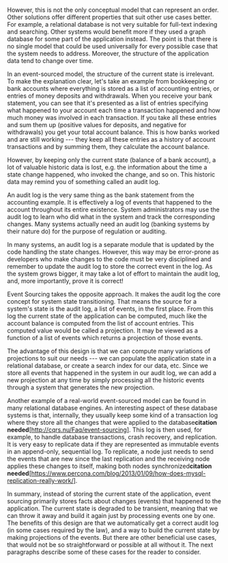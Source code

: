However, this is not the only conceptual model that can represent an order. Other solutions offer different properties that suit other use cases better. For example, a relational database is not very suitable for full-text indexing and searching. Other systems would benefit more if they used a graph database for some part of the application instead. The point is that there is no single model that could be used universally for every possible case that the system needs to address. Moreover, the structure of the application data tend to change over time. 

In an event-sourced model, the structure of the current state is irrelevant. To make the explanation clear, let's take an example from bookkeeping or bank accounts where everything is stored as a list of accounting entries, or entries of money deposits and withdrawals. When you receive your bank statement, you can see that it's presented as a list of entries specifying what happened to your account each time a transaction happened and how much money was involved in each transaction. If you take all these entries and sum them up (positive values for deposits, and negative for withdrawals) you get your total account balance. This is how banks worked and are still working --- they keep all these entries as a history of account transactions and by summing them, they calculate the account balance.

However, by keeping only the current state (balance of a bank account), a lot of valuable historic data is lost, e.g. the information about the time a state change happened, who invoked the change, and so on. This historic data may remind you of something called an audit log. 

An audit log is the very same thing as the bank statement from the accounting example. It is effectively a log of events that happened to the account throughout its entire existence. System administrators may use the audit log to learn who did what in the system and track the corresponding changes. Many systems actually need an audit log (banking systems by their nature do) for the purpose of regulation or auditing. 

In many systems, an audit log is a separate module that is updated by the code handling the state changes. However, this way may be error-prone as developers who make changes to the code must be very disciplined and remember to update the audit log to store the correct event in the log. As the system grows bigger, it may take a lot of effort to maintain the audit log, and, more importantly, prove it is correct!

Event Sourcing takes the opposite approach. It makes the audit log the core concept for system state transitioning. That means the source for a system's state is the audit log, a list of events, in the first place. From this log the current state of the application can be computed, much like the account balance is computed from the list of account entries. This computed value would be called a projection. It may be viewed as a function of a list of events which returns a projection of those events. 

The advantage of this design is that we can compute many variations of projections to suit our needs --- we can populate the application state in a relational database, or create a search index for our data, etc. Since we store all events that happened in the system in our audit log, we can add a new projection at any time by simply processing all the historic events through a system that generates the new projection.

Another example of a real-world event-sourced model can be found in many relational database engines. An interesting aspect of these database systems is that, internally, they usually keep some kind of a transaction log where they store all the changes that were applied to the database**citation needed**[http://cqrs.nu/Faq/event-sourcing]. This log is then used, for example, to handle database transactions, crash recovery, and replication. It is very easy to replicate data if they are represented as immutable events in an append-only, sequential log. To replicate, a node just needs to send the events that are new since the last replication and the receiving node applies these changes to itself, making both nodes synchronized**citation needed**[https://www.percona.com/blog/2013/01/09/how-does-mysql-replication-really-work/].

In summary, instead of storing the current state of the application, event sourcing primarily stores facts about changes (events) that happened to the application. The current state is degraded to be transient, meaning that we can throw it away and build it again just by processing events one by one. The benefits of this design are that we automatically get a correct audit log (in some cases required by the law), and a way to build the current state by making projections of the events. But there are other beneficial use cases, that would not be so straightforward or possible at all without it. The next paragraphs describe some of these cases for the reader to consider.

